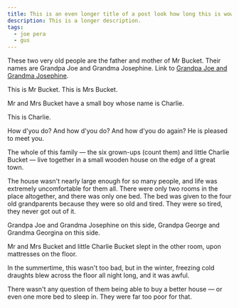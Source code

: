 ```yaml
---
title: This is an even longer title of a post look how long this is wow
description: This is a longer description.
tags:
  - joe pera
  - gus
---
```


These two very old people are the father and mother of Mr Bucket. Their names are Grandpa Joe and Grandma Josephine. Link to [Grandpa Joe and Grandma Josephine](https://www.belenalbeza.com/articles/better-excerpts-in-eleventy/).
<!-- excerpt -->
This is Mr Bucket. This is Mrs Bucket.

Mr and Mrs Bucket have a small boy whose name is Charlie.

This is Charlie.

How d'you do? And how d'you do? And how d'you do again? He is pleased to meet you.

The whole of this family — the six grown-ups (count them) and little Charlie Bucket — live together in a small wooden house on the edge of a great town.

The house wasn't nearly large enough for so many people, and life was extremely uncomfortable for them all. There were only two rooms in the place altogether, and there was only one bed. The bed was given to the four old grandparents because they were so old and tired. They were so tired, they never got out of it.

Grandpa Joe and Grandma Josephine on this side, Grandpa George and Grandma Georgina on this side.

Mr and Mrs Bucket and little Charlie Bucket slept in the other room, upon mattresses on the floor.

In the summertime, this wasn't too bad, but in the winter, freezing cold draughts blew across the floor all night long, and it was awful.

There wasn't any question of them being able to buy a better house — or even one more bed to sleep in. They were far too poor for that.